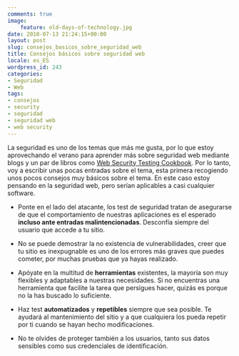```yaml
---
comments: true
image:
    feature: old-days-of-technology.jpg
date: 2010-07-13 21:24:15+00:00
layout: post
slug: consejos_basicos_sobre_seguridad_web
title: Consejos básicos sobre seguridad web
locale: es_ES
wordpress_id: 243
categories:
- Seguridad
- Web
tags:
- consejos
- security
- seguridad
- seguridad web
- web security
---
```


La seguridad es uno de los temas que más me gusta, por lo que estoy aprovechando el verano para aprender más sobre seguridad web mediante blogs y un par de libros como [Web Security Testing Cookbook](http://lopezpino.es/2010/07/13/web-security-testing-cookbook/). Por lo tanto, voy a escribir unas pocas entradas sobre el tema, esta primera recogiendo unos pocos consejos muy básicos sobre el tema. En este caso estoy pensando en la seguridad web, pero serían aplicables a casi cualquier software.



	
  * Ponte en el lado del atacante, los test de seguridad tratan de asegurarse de que el comportamiento de nuestras aplicaciones es el esperado **incluso ante entradas malintencionadas**. Desconfía siempre del usuario que accede a tu sitio.

	
  * No se puede demostrar la no existencia de vulnerabilidades, creer que tu  sitio es inexpugnable es uno de los errores más graves que puedes  cometer, por muchas pruebas que ya hayas realizado.

	
  * Apóyate en la multitud de **herramientas** existentes, la mayoría son muy flexibles y adaptables a nuestras necesidades. Si no encuentras una herramienta que facilite la tarea que persigues hacer, quizás es porque no la has buscado lo suficiente.

	
  * Haz test **automatizados** y **repetibles** siempre que sea  posible. Te ayudará al mantenimiento del sitio y a que cualquiera los pueda repetir por ti cuando se hayan hecho modificaciones.

	
  * No te olvides de proteger también a los usuarios, tanto sus datos sensibles como sus credenciales de identificación.



